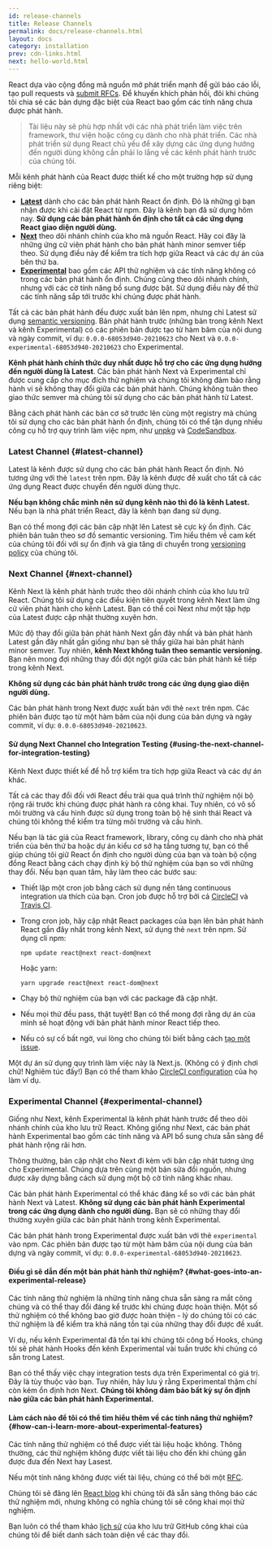 ```yaml
---
id: release-channels
title: Release Channels
permalink: docs/release-channels.html
layout: docs
category: installation
prev: cdn-links.html
next: hello-world.html
---
```


React dựa vào cộng đồng mã nguồn mở phát triển mạnh để gửi báo cáo lỗi, tạo pull requests và [submit RFCs](https://github.com/reactjs/rfcs). Để khuyến khích phản hồi, đôi khi chúng tôi chia sẻ các bản dựng đặc biệt của React bao gồm các tính năng chưa được phát hành.

> Tài liệu này sẽ phù hợp nhất với các nhà phát triển làm việc trên framework, thư viện hoặc công cụ dành cho nhà phát triển. Các nhà phát triển sử dụng React chủ yếu để xây dựng các ứng dụng hướng đến người dùng không cần phải lo lắng về các kênh phát hành trước của chúng tôi.

Mỗi kênh phát hành của React được thiết kế cho một trường hợp sử dụng riêng biệt:

- [**Latest**](#latest-channel) dành cho các bản phát hành React ổn định. Đó là những gì bạn nhận được khi cài đặt React từ npm. Đây là kênh bạn đã sử dụng hôm nay. **Sử dụng các bản phát hành ổn định cho tất cả các ứng dụng React giao diện người dùng.**
- [**Next**](#next-channel) theo dõi nhánh chính của kho mã nguồn React. Hãy coi đây là những ứng cử viên phát hành cho bản phát hành minor semver tiếp theo. Sử dụng điều này để kiểm tra tích hợp giữa React và các dự án của bên thứ ba.
- [**Experimental**](#experimental-channel) bao gồm các API thử nghiệm và các tính năng không có trong các bản phát hành ổn định. Chúng cũng theo dõi nhánh chính, nhưng với các cờ tính năng bổ sung được bật. Sử dụng điều này để thử các tính năng sắp tới trước khi chúng được phát hành.

Tất cả các bản phát hành đều được xuất bản lên npm, nhưng chỉ Latest sử dụng [semantic versioning](/docs/faq-versioning.html). Bản phát hành trước (những bản trong kênh Next và kênh Experimental) có các phiên bản được tạo từ hàm băm của nội dung và ngày commit, ví dụ: `0.0.0-68053d940-20210623` cho Next và `0.0.0-experimental-68053d940-20210623` cho Experimental.

**Kênh phát hành chính thức duy nhất được hỗ trợ cho các ứng dụng hướng đến người dùng là Latest**. Các bản phát hành Next và Experimental chỉ được cung cấp cho mục đích thử nghiệm và chúng tôi không đảm bảo rằng hành vi sẽ không thay đổi giữa các bản phát hành. Chúng không tuân theo giao thức semver mà chúng tôi sử dụng cho các bản phát hành từ Latest.

Bằng cách phát hành các bản cơ sở trước lên cùng một registry mà chúng tôi sử dụng cho các bản phát hành ổn định, chúng tôi có thể tận dụng nhiều công cụ hỗ trợ quy trình làm việc npm, như [unpkg](https://unpkg.com) và [CodeSandbox](https://codesandbox.io).

### Latest Channel {#latest-channel}

Latest là kênh được sử dụng cho các bản phát hành React ổn định. Nó tương ứng với thẻ `latest` trên npm. Đây là kênh được đề xuất cho tất cả các ứng dụng React được chuyển đến người dùng thực.

**Nếu bạn không chắc mình nên sử dụng kênh nào thì đó là kênh Latest.** Nếu bạn là nhà phát triển React, đây là kênh bạn đang sử dụng.

Bạn có thể mong đợi các bản cập nhật lên Latest sẽ cực kỳ ổn định. Các phiên bản tuân theo sơ đồ semantic versioning. Tìm hiểu thêm về cam kết của chúng tôi đối với sự ổn định và gia tăng di chuyển trong [versioning policy](/docs/faq-versioning.html) của chúng tôi.

### Next Channel {#next-channel}

Kênh Next là kênh phát hành trước theo dõi nhánh chính của kho lưu trữ React. Chúng tôi sử dụng các điều kiện tiên quyết trong kênh Next làm ứng cử viên phát hành cho kênh Latest. Bạn có thể coi Next như một tập hợp của Latest được cập nhật thường xuyên hơn.

Mức độ thay đổi giữa bản phát hành Next gần đây nhất và bản phát hành Latest gần đây nhất gần giống như bạn sẽ thấy giữa hai bản phát hành minor semver. Tuy nhiên, **kênh Next không tuân theo semantic versioning.** Bạn nên mong đợi những thay đổi đột ngột giữa các bản phát hành kế tiếp trong kênh Next.

**Không sử dụng các bản phát hành trước trong các ứng dụng giao diện người dùng.**

Các bản phát hành trong Next được xuất bản với thẻ `next` trên npm. Các phiên bản được tạo từ một hàm băm của nội dung của bản dựng và ngày commit, ví dụ: `0.0.0-68053d940-20210623`.

#### Sử dụng Next Channel cho Integration Testing {#using-the-next-channel-for-integration-testing}

Kênh Next được thiết kế để hỗ trợ kiểm tra tích hợp giữa React và các dự án khác.

Tất cả các thay đổi đối với React đều trải qua quá trình thử nghiệm nội bộ rộng rãi trước khi chúng được phát hành ra công khai. Tuy nhiên, có vô số môi trường và cấu hình được sử dụng trong toàn bộ hệ sinh thái React và chúng tôi không thể kiểm tra từng môi trường và cấu hình.

Nếu bạn là tác giả của React framework, library, công cụ dành cho nhà phát triển của bên thứ ba hoặc dự án kiểu cơ sở hạ tầng tương tự, bạn có thể giúp chúng tôi giữ React ổn định cho người dùng của bạn và toàn bộ cộng đồng React bằng cách chạy định kỳ bộ thử nghiệm của bạn so với những thay đổi. Nếu bạn quan tâm, hãy làm theo các bước sau:

- Thiết lập một cron job bằng cách sử dụng nền tảng continuous integration ưa thích của bạn. Cron job được hỗ trợ bởi cả [CircleCI](https://circleci.com/docs/2.0/triggers/#scheduled-builds) và [Travis CI](https://docs.travis-ci.com/user/cron-jobs/).
- Trong cron job, hãy cập nhật React packages của bạn lên bản phát hành React gần đây nhất trong kênh Next, sử dụng thẻ `next` trên npm. Sử dụng cli npm:

  ```
  npm update react@next react-dom@next
  ```

  Hoặc yarn:

  ```
  yarn upgrade react@next react-dom@next
  ```
- Chạy bộ thử nghiệm của bạn với các package đã cập nhật.
- Nếu mọi thứ đều pass, thật tuyệt! Bạn có thể mong đợi rằng dự án của mình sẽ hoạt động với bản phát hành minor React tiếp theo.
- Nếu có sự cố bất ngờ, vui lòng cho chúng tôi biết bằng cách [tạo một issue](https://github.com/facebook/react/issues).

Một dự án sử dụng quy trình làm việc này là Next.js. (Không có ý định chơi chữ! Nghiêm túc đấy!) Bạn có thể tham khảo [CircleCI configuration](https://github.com/zeit/next.js/blob/c0a1c0f93966fe33edd93fb53e5fafb0dcd80a9e/.circleci/config.yml) của họ làm ví dụ.

### Experimental Channel {#experimental-channel}

Giống như Next, kênh Experimental là kênh phát hành trước để theo dõi nhánh chính của kho lưu trữ React. Không giống như Next, các bản phát hành Experimental bao gồm các tính năng và API bổ sung chưa sẵn sàng để phát hành rộng rãi hơn.

Thông thường, bản cập nhật cho Next đi kèm với bản cập nhật tương ứng cho Experimental. Chúng dựa trên cùng một bản sửa đổi nguồn, nhưng được xây dựng bằng cách sử dụng một bộ cờ tính năng khác nhau.

Các bản phát hành Experimental có thể khác đáng kể so với các bản phát hành Next và Latest. **Không sử dụng các bản phát hành Experimental trong các ứng dụng dành cho người dùng.** Bạn sẽ có những thay đổi thường xuyên giữa các bản phát hành trong kênh Experimental.

Các bản phát hành trong Experimental được xuất bản với thẻ `experimental` vào npm. Các phiên bản được tạo từ một hàm băm của nội dung của bản dựng và ngày commit, ví dụ: `0.0.0-experimental-68053d940-20210623`.

#### Điều gì sẽ dẫn đến một bản phát hành thử nghiệm? {#what-goes-into-an-experimental-release}

Các tính năng thử nghiệm là những tính năng chưa sẵn sàng ra mắt công chúng và có thể thay đổi đáng kể trước khi chúng được hoàn thiện. Một số thử nghiệm có thể không bao giờ được hoàn thiện - lý do chúng tôi có các thử nghiệm là để kiểm tra khả năng tồn tại của những thay đổi được đề xuất.

Ví dụ, nếu kênh Experimental đã tồn tại khi chúng tôi công bố Hooks, chúng tôi sẽ phát hành Hooks đến kênh Experimental vài tuần trước khi chúng có sẵn trong Latest.

Bạn có thể thấy việc chạy integration tests dựa trên Experimental có giá trị. Đây là tùy thuộc vào bạn. Tuy nhiên, hãy lưu ý rằng Experimental thậm chí còn kém ổn định hơn Next. **Chúng tôi không đảm bảo bất kỳ sự ổn định nào giữa các bản phát hành Experimental.**

#### Làm cách nào để tôi có thể tìm hiểu thêm về các tính năng thử nghiệm? {#how-can-i-learn-more-about-experimental-features}

Các tính năng thử nghiệm có thể được viết tài liệu hoặc không. Thông thường, các thử nghiệm không được viết tài liệu cho đến khi chúng gần được đưa đến Next hay Lasest.

Nếu một tính năng không được viết tài liệu, chúng có thể bởi một [RFC](https://github.com/reactjs/rfcs).

Chúng tôi sẽ đăng lên [React blog](/blog) khi chúng tôi đã sẵn sàng thông báo các thử nghiệm mới, nhưng không có nghĩa chúng tôi sẽ công khai mọi thử nghiệm.

Bạn luôn có thể tham khảo [lịch sử](https://github.com/facebook/react/commits/main) của kho lưu trữ GitHub công khai của chúng tôi để biết danh sách toàn diện về các thay đổi.
